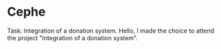 # Cephe
Task: Integration of a donation system.
Hello,
I made the choice to attend the project "Integration of a donation system".

